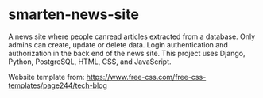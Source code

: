 # smarten-news-site

A news site where people canread articles extracted from a database. Only admins can create, update or delete data. Login authentication and authorization in the back end of the news site. This project uses Django, Python, PostgreSQL, HTML, CSS, and JavaScript.

Website template from: https://www.free-css.com/free-css-templates/page244/tech-blog
